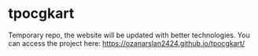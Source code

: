 # tpocgkart
Temporary repo, the website will be updated with better technologies.
You can access the project here: https://ozanarslan2424.github.io/tpocgkart/
